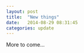 ```yaml
---
layout: post
title:  "New things"
date:   2014-08-29 08:31:45
categories: update
---
```

More to come...
